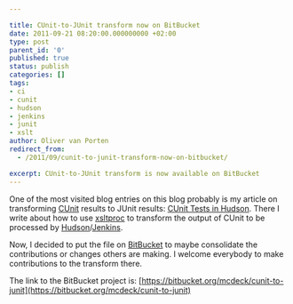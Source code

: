 ```yaml
---

title: CUnit-to-JUnit transform now on BitBucket
date: 2011-09-21 08:20:00.000000000 +02:00
type: post
parent_id: '0'
published: true
status: publish
categories: []
tags:
- ci
- cunit
- hudson
- jenkins
- junit
- xslt
author: Oliver van Porten
redirect_from:
  - /2011/09/cunit-to-junit-transform-now-on-bitbucket/

excerpt: CUnit-to-JUnit transform is now available on BitBucket
---
```

One of the most visited blog entries on this blog probably is my article on transforming [CUnit](http://cunit.sourceforge.net/) results to JUnit results: [CUnit Tests in Hudson](http://www.van-porten.de/2009/05/cunit-tests-in-hudson/). There I write about how to use [xsltproc](http://xmlsoft.org/XSLT/xsltproc2.html) to transform the output of CUnit to be processed by [Hudson](http://hudson-ci.org/)/[Jenkins](http://jenkins-ci.org/).

Now, I decided to put the file on [BitBucket](http://www.bitbucket.org) to maybe consolidate the contributions or changes others are making. I welcome everybody to make contributions to the transform there.

The link to the BitBucket project is: [https://bitbucket.org/mcdeck/cunit-to-junit](https://bitbucket.org/mcdeck/cunit-to-junit)